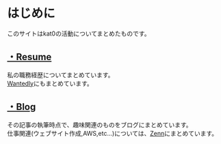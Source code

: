 # はじめに
このサイトはkat0の活動についてまとめたものです。

<a id="resume"></a>
## [・Resume](/resume)
私の職務経歴についてまとめています。  
[Wantedly](https://www.wantedly.com/id/hd2g_kat0)にもまとめています。


<a id="blog"></a>
## [・Blog](/articles)
その記事の執筆時点で、趣味関連のものをブログにまとめています。  
仕事関連(ウェブサイト作成,AWS,etc...)については、[Zenn](https://zenn.dev/hd2g)にまとめています。
